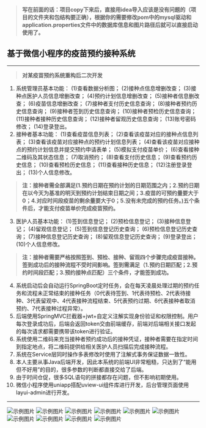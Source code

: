 > **写在前面的话：项目copy下来后，直接用idea导入应该是没有问题的（项目的文件夹和包结构要正确），根据你的需要修改pom中的mysql驱动和application.properties文件中的数据库信息和图片路径后就可以直接启动使用了。**
## 基于微信小程序的疫苗预约接种系统
***
> **对某疫苗预约系统重构后二次开发**

1. 系统管理员基本功能：
     (1)查看数据分析图；
     (2)接种点信息增删改查；
     (3)接种点医护人员信息增删改查；
     (4)预约计划信息增删改查；
     (5)接种者信息删改查；
     (6)疫苗信息增删改查；
     (7)接种者支付历史信息查询；
     (8)接种者预约历史信息查询；
     (9)接种者签到历史信息查询；
     (10)接种者预检历史信息查询；
     (11)接种者接种历史信息查询；
     (12)接种者留观历史信息查询；
     (13)账号密码修改；
     (14)登录登出。
2. 接种者基本功能：
     (1)查看疫苗信息列表；
     (2)查看该疫苗对应的接种点信息列表；
     (3)查看该疫苗对应接种点的预约计划信息列表；
     (4)查看该疫苗对应接种点的预约计划信息并提交预约申请表单；
     (5)模拟支付疫苗单价；
     (6)查看接种二维码及其状态信息；
     (7)取消预约；
     (8)查看支付历史信息；
     (9)查看预约历史信息；
     (10)查看预检历史信息；
     (11)查看接种历史信息；
     (12)注册登录登出；
     (13)个人信息修改。
 >**注：接种者需全部满足(1.预约日期在预约计划的日期范围之内；2.预约日期在以今天为基准的明天到预约计划结束日期之间；3.疫苗的可预约量要大于0；4.对应时间段疫苗的剩余量要大于0；5.没有未完成的预约任务。)五个条件后，才能支付疫苗单价完成疫苗预约。**
  3. 医护人员基本功能：
      (1)签到信息登记；
      (2)预检信息登记；
      (3)接种信息登记；
      (4)留观信息登记；
      (5)签到信息登记历史查询；
      (6)预检信息登记历史查询；
      (7)接种信息登记历史查询；
      (8)留观信息登记历史查询；
      (9)登录登出；
      (10)个人信息修改。
  >**注：接种者需要严格按照签到、预检、接种、留观四个步骤完成疫苗接种。签到成功后的接种流程不受时间影响。签到需满足（1.预约日期匹配；2.预约时间段匹配；3.预约接种点匹配）三个条件，才能签到成功。**
4. 系统启动后会自动运行SpringBoot定时任务，会在每天凌晨处理过期的预约任务和流程未正常结束的接种任务（0代表待签到、1代表待预检、2代表待接种、3代表留观中、4代表接种流程结束、5代表预约过期、6代表接种者取消预约、7代表接种过程异常）。
4. 后端使用SpringMVC拦截器+jwt+自定义注解实现身份验证和权限控制。用户每次登录成功后，后端会返回token交由前端缓存，前端对后端相关接口发起的每次请求都需要携带该token进行验证。    
5. 系统使用二维码来充当接种者预约成功后的接种凭证，接种者需要在指定时间到指定地点，将二维码提供给相关医护人员扫描后完成接种流程。        
6. 系统在Service层同时操作多表修改时使用了注解式事务保证数据一致性。
7. 本人主要从事Java后端开发，因此本系统的前端UI非常粗糙，只达到了“能用但不好用”的目的，很多参数的判断都直接交给了后端。
8. 由于时间仓促，很多SQL语句的拼接都存在问题，但不影响初期使用。
9. 微信小程序使用uniapp搭配uview-ui组件库进行开发，后台管理页面使用layui-admin进行开发。
***
![示例图片](https://github.com/DragonLog/wxMiniProgramForVaccination/blob/main/pictureForExample/show1.jpg)
![示例图片](https://github.com/DragonLog/wxMiniProgramForVaccination/blob/main/pictureForExample/show2.jpg)
![示例图片](https://github.com/DragonLog/wxMiniProgramForVaccination/blob/main/pictureForExample/show3.jpg)
![示例图片](https://github.com/DragonLog/wxMiniProgramForVaccination/blob/main/pictureForExample/show4.jpg)
![示例图片](https://github.com/DragonLog/wxMiniProgramForVaccination/blob/main/pictureForExample/show5.jpg)
![示例图片](https://github.com/DragonLog/wxMiniProgramForVaccination/blob/main/pictureForExample/show6.jpg)
![示例图片](https://github.com/DragonLog/wxMiniProgramForVaccination/blob/main/pictureForExample/show7.jpg)
![示例图片](https://github.com/DragonLog/wxMiniProgramForVaccination/blob/main/pictureForExample/show8.jpg)
![示例图片](https://github.com/DragonLog/wxMiniProgramForVaccination/blob/main/pictureForExample/show9.jpg)
![示例图片](https://github.com/DragonLog/wxMiniProgramForVaccination/blob/main/pictureForExample/show10.jpg)
